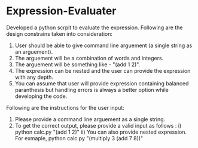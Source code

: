# Expression-Evaluater
Developed a python scrpit to evaluate the expression. Following are the design constrains taken into consideration:
1) User should be able to give command line arguement (a single string as an arguement).
2) The arguement will be a combination of words and integers. 
3) The arguement will be something like - "(add 1 2)". 
4) The expression can be nested and the user can provide the expression with any depth.
5) You can assume that user will provide expression containing balanced paranthesis but handling errors is always a better option while developing the code.



Following are the instructions for the user input:
1) Please provide a command line arguement as a single string.
2) To get the correct output, please provide a valid input as follows :
  i) python calc.py "(add 1 2)"
  ii) You can also provide nested expression. For exmaple, python calc.py "(multiply 3 (add 7 8))" 
